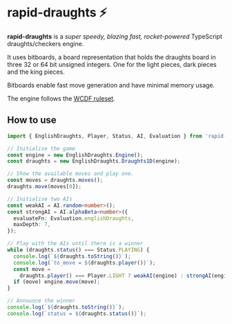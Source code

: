 # rapid-draughts ⚡

**rapid-draughts** is a *super speedy, blazing fast, rocket-powered* TypeScript draughts/checkers engine.

It uses bitboards, a board representation that holds the draughts board in three 32 or 64 bit unsigned integers. One for the light pieces, dark pieces and the king pieces.

Bitboards enable fast move generation and have minimal memory usage.

The engine follows the [WCDF ruleset](https://www.wcdf.net/rules.htm).

## How to use

```typescript
import { EnglishDraughts, Player, Status, AI, Evaluation } from 'rapid-draughts;

// Initialise the game
const engine = new EnglishDraughts.Engine();
const draughts = new EnglishDraughts.Draughts1D(engine);

// Show the available moves and play one.
const moves = draughts.moves();
draughts.move(moves[0]);

// Initialise two AIs
const weakAI = AI.random<number>();
const strongAI = AI.alphaBeta<number>({
  evaluateFn: Evaluation.englishDraughts,
  maxDepth: 7,
});

// Play with the AIs until there is a winner
while (draughts.status() === Status.PLAYING) {
  console.log(`${draughts.toString()}`);
  console.log(`to_move = ${draughts.player()}`);
  const move =
    draughts.player() === Player.LIGHT ? weakAI(engine) : strongAI(engine);
  if (move) engine.move(move);
}

// Announce the winner
console.log(`${draughts.toString()}`);
console.log(`status = ${draughts.status()}`);
```
